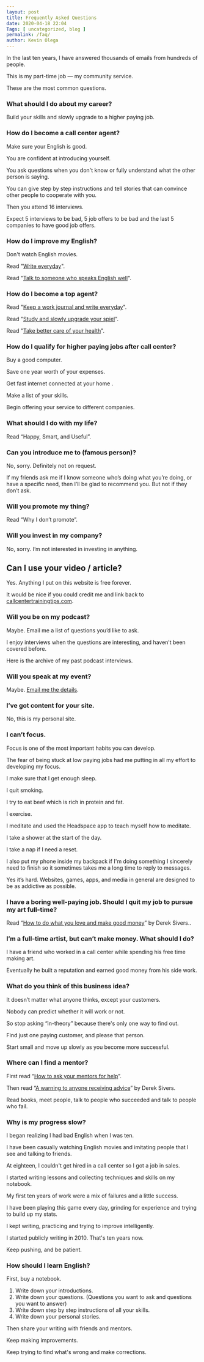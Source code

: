 ```yaml
--- 
layout: post 
title: Frequently Asked Questions
date: 2020-04-18 22:04
Tags: [ uncategorized, blog ]
permalink: /faq/ 
author: Kevin Olega 
--- 
```

In the last ten years, I have answered thousands of emails from hundreds of people.

This is my part-time job — my community service. 

These are the most common questions.

### What should I do about my career?

Build your skills and slowly upgrade to a higher paying job.

### How do I become a call center agent?

Make sure your English is good. 

You are confident at introducing yourself.

You ask questions when you don't know or fully understand what the other person is saying.

You can give step by step instructions and tell stories that can convince other people to cooperate with you.

Then you attend 16 interviews.

Expect 5 interviews to be bad, 5 job offers to be bad and the last 5 companies to have good job offers.

### How do I improve my English?

Don't watch English movies.

Read "[Write everyday](https://callcentertrainingtips.com/interview-notes/)".

Read "[Talk to someone who speaks English well](https://callcentertrainingtips.com/speak-english/)".

### How do I become a top agent?

Read "[Keep a work journal and write everyday](https://callcentertrainingtips.com/notebook/)".

Read "[Study and slowly upgrade your spiel](https://callcentertrainingtips.com/write-spiel/)".

Read "[Take better care of your health](https://callcentertrainingtips.com/energy-to-succeed/)".

### How do I qualify for higher paying jobs after call center?

Buy a good computer.

Save one year worth of your expenses.

Get fast internet connected at your home
.

Make a list of your skills.

Begin offering your service to different companies.

### What should I do with my life?

Read “Happy, Smart, and Useful”.

### Can you introduce me to (famous person)?

No, sorry. Definitely not on request.

If my friends ask me if I know someone who’s doing what you’re doing, or have a specific need, then I’ll be glad to recommend you. But not if they don’t ask.

### Will you promote my thing?

Read “Why I don’t promote”.

### Will you invest in my company?

No, sorry. I’m not interested in investing in anything.

## Can I use your video / article?

Yes. Anything I put on this website is free forever.

It would be nice if you could credit me and link back to [callcentertrainingtips.com](https://callcentertrainingtips.com).

### Will you be on my podcast?

Maybe. Email me a list of questions you’d like to ask.

I enjoy interviews when the questions are interesting, and haven’t been covered before.

Here is the archive of my past podcast interviews.

### Will you speak at my event?

Maybe. [Email me the details](https://callcentertrainingtips.com/contact).

### I’ve got content for your site.

No, this is my personal site.

### I can’t focus.

Focus is one of the most important habits you can develop. 

The fear of being stuck at low paying jobs had me putting in all my effort to developing my focus.

I make sure that I get enough sleep.

I quit smoking.

I try to eat beef which is rich in protein and fat.

I exercise.

I meditate and used the Headspace app to teach myself how to meditate.

I take a shower at the start of the day.

I take a nap if I need a reset.

I also put my phone inside my backpack if I'm doing something I sincerely need to finish so it sometimes takes me a long time to reply to messages.


Yes it’s hard. Websites, games, apps, and media in general are designed to be as addictive as possible.

### I have a boring well-paying job. Should I quit my job to pursue my art full-time?

Read “[How to do what you love and make good money](https://sivers.org/balance)” by Derek Sivers..

### I’m a full-time artist, but can’t make money. What should I do?

I have a friend who worked in a call center while spending his free time making art. 

Eventually he built a reputation and earned good money from his side work.

### What do you think of this business idea?

It doesn’t matter what anyone thinks, except your customers.

Nobody can predict whether it will work or not. 

So stop asking “in-theory” because there's only one way to find out.

Find just one paying customer, and please that person. 

Start small and move up slowly as you become more successful.

### Where can I find a mentor?

First read “[How to ask your mentors for help](https://callcentertrainingtips.com/mentor/)”.

Then read “[A warning to anyone receiving advice](https://sivers.org/advice/)” by Derek Sivers.

Read books, meet people, talk to people who succeeded and talk to people who fail.

### Why is my progress slow?

I began realizing I had bad English when I was ten.

I have been casually watching English movies and imitating people that I see and talking to friends.

At eighteen, I couldn't get hired in a call center so I got a job in sales.

I started writing lessons and collecting techniques and skills on my notebook.

My first ten years of work were a mix of failures and a little success.

I have been playing this game every day, grinding for experience and trying to build up my stats.

I kept writing, practicing and trying to improve intelligently.

I started publicly writing in 2010. That's ten years now.

Keep pushing, and be patient.

### How should I learn English?

First, buy a notebook.

1. Write down your introductions.
2. Write down your questions. (Questions you want to ask and questions you want to answer)
3. Write down step by step instructions of all your skills.
4. Write down your personal stories.

Then share your writing with friends and mentors.

Keep making improvements.

Keep trying to find what's wrong and make corrections.

